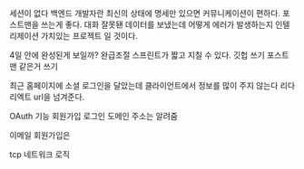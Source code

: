 세션이 없다 
백엔드 개발자란 최신의 상태에 명세만 있으면 커뮤니케이션이 편하다. 
포스트맨을 쓰는게 좋다. 
대화 잘못됀 데이터를 보냈는데 어떻게 에러가 발생하는지 
인텔리제이션
가치있는 프로젝트 일 것이다.

4일 안에 완성된게 보일까? 완급조절 스프린트가 짧고 지칠 수 있다.
깃헙 쓰기 포스트맨 같은거 쓰기

최근 홈페이지에 소셜 로그인을 달았는데 클라이언트에서 정보를 많이 주지 않는다 리다리엑트 url을 넘겨준다. 



OAuth 기능 회원가입 로그인 도메인 주소는 알려줌 



이메일 회원가입은 





tcp 네트워크  로직